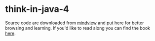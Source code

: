 # think-in-java-4

Source code are downloaded from [mindview](http://www.mindviewinc.com/TIJ4/CodeInstructions.html) and put here for better browsing and learning. If you'd like to read along you can find the book [here](http://www.mindviewinc.com/TIJ4/CodeInstructions.html).
